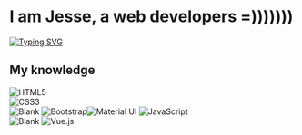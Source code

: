 # I am Jesse, a web developers =)))))))
[![Typing SVG](https://readme-typing-svg.herokuapp.com?color=%2336BCF7&lines=Welcome+to+my+Github+profile)](https://git.io/typing-svg)  

## My knowledge
![HTML5](https://img.shields.io/badge/html5-%23E34F26.svg?style=for-the-badge&logo=html5&logoColor=white)  
![CSS3](https://img.shields.io/badge/css3-%231572B6.svg?style=for-the-badge&logo=css3&logoColor=white)  
![Blank](https://raw.githubusercontent.com/napthedev/napthedev/master/transparent.png)
![Bootstrap](https://img.shields.io/badge/bootstrap-%23563D7C.svg?style=for-the-badge&logo=bootstrap&logoColor=white)![Material UI](https://img.shields.io/badge/materialui-%230081CB.svg?style=for-the-badge&logo=material-ui&logoColor=white)
![JavaScript](https://img.shields.io/badge/javascript-%23323330.svg?style=for-the-badge&logo=javascript&logoColor=%23F7DF1E)  
![Blank](https://raw.githubusercontent.com/napthedev/napthedev/master/transparent.png)
![Vue.js](https://img.shields.io/badge/vuejs-%2335495e.svg?style=for-the-badge&logo=vuedotjs&logoColor=%234FC08D)  


<!---
jesseumetoma/jesseumetoma is a ✨ special ✨ repository because its `README.md` (this file) appears on your GitHub profile.
You can click the Preview link to take a look at your changes.
--->
